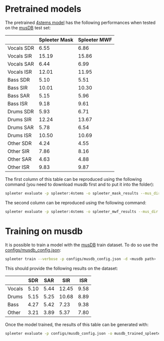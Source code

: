 # Pretrained models

The pretrained [4stems model](https://github.com/deezer/spleeter/blob/master/spleeter/resources/4stems.json) has the following performances when tested on the [musDB](https://sigsep.github.io/datasets/musdb.html) test set:

|           |Spleeter Mask  |Spleeter MWF   |
|-----------|---------------|---------------|
| Vocals SDR|6.55           |6.86           |
| Vocals SIR|15.19          |15.86          |
| Vocals SAR|6.44           |6.99           |
| Vocals ISR|12.01          |11.95          |
| Bass SDR  |5.10           |5.51           |
| Bass SIR  |10.01          |10.30          |
| Bass SAR  |5.15           |5.96           |
| Bass ISR  |9.18           |9.61           |
| Drums SDR |5.93           |6.71           |
| Drums SIR |12.24          |13.67          |
| Drums SAR |5.78           |6.54           |
| Drums ISR |10.50          |10.69          |
| Other SDR |4.24           |4.55           |
| Other SIR |7.86           |8.16           |
| Other SAR |4.63           |4.88           |
| Other ISR |9.83           |9.87           |

The first column of this table can be reproduced using the following command (you need to download musdb first and to put it into the <musdb path> folder):
```bash
spleeter evaluate -p spleeter:4stems -o spleeter_mask_results --mus_dir <musdb path>
```
The second column can be reproduced using the following command:
```bash
spleeter evaluate -p spleeter:4stems -o spleeter_mwf_results --mus_dir <musdb path> -m
```

# Training on musdb

It is possible to train a model with the [musDB](https://sigsep.github.io/datasets/musdb.html) train dataset.
To do so use the [configs/musdb_config.json](https://github.com/deezer/spleeter/blob/master/configs/musdb_config.json):
```bash
spleeter train --verbose -p configs/musdb_config.json -d <musdb path>
```
This should provide the following results on the dataset:

|           |SDR     |SAR     |SIR      |ISR     |
|-----------|--------|--------|---------|--------|
| Vocals    |5.10    |5.44    |12.45    |9.58    |
| Drums     |5.15    |5.25    |10.68    |8.89    |
| Bass      |4.27    |5.42    |7.23     |9.38    |
| Other     |3.21    |3.89    |5.37     |7.80    |

Once the model trained, the results of this table can be generated with:
```bash
spleeter evaluate -p configs/musdb_config.json -o musdb_trained_spleeter_results --mus_dir <musdb path>
```
